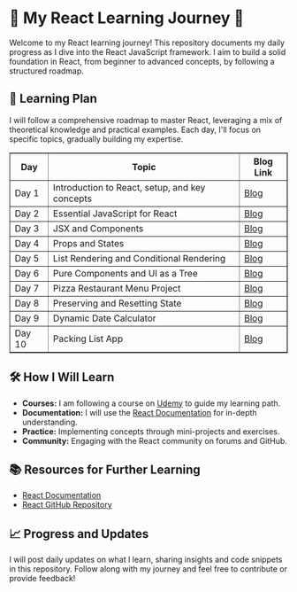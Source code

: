 # 🚀 My React Learning Journey 🚀

Welcome to my React learning journey! This repository documents my daily progress as I dive into the React JavaScript framework. I aim to build a solid foundation in React, from beginner to advanced concepts, by following a structured roadmap.

## 📅 Learning Plan

I will follow a comprehensive roadmap to master React, leveraging a mix of theoretical knowledge and practical examples. Each day, I'll focus on specific topics, gradually building my expertise.

<table border="1">
  <tr>
    <th style="text-align: center;">Day</th>
    <th style="text-align: center;">Topic</th>
    <th style="text-align: center;">Blog Link</th>
  </tr>
  <tr>
    <td>Day 1</td>
    <td>Introduction to React, setup, and key concepts</td>
    <td><a href="https://dev.to/mayureshsurve/react-learning-journey-day-1-ch5">Blog</a></td>
  </tr>
  <tr>
    <td>Day 2</td>
    <td>Essential JavaScript for React</td>
    <td><a href="https://dev.to/mayureshsurve/-react-learning-journey-day-2-1kbf">Blog</a></td>
  </tr>
  <tr>
    <td>Day 3</td>
    <td>JSX and Components</td>
    <td><a href="https://dev.to/mayureshsurve/day-3-jsx-and-components-5doj">Blog</a></td>
  </tr>
  </tr>
  <tr>
    <td>Day 4</td>
    <td>Props and States</td>
    <td><a href="https://dev.to/mayureshsurve/day-4-props-and-states-5h86">Blog</a></td>
  </tr>
  <tr>
    <td>Day 5</td>
    <td>List Rendering and Conditional Rendering</td>
    <td><a href="https://dev.to/mayureshsurve/day-5-exploring-list-rendering-and-conditional-rendering-in-react-1g5i">Blog</a></td>
  </tr>
  <tr>
    <td>Day 6</td>
    <td>Pure Components and UI as a Tree</td>
    <td><a href="https://dev.to/mayureshsurve/day-6-pure-component-and-ui-as-a-tree-1f1b">Blog</a></td>
  </tr>
  <tr>
    <td>Day 7</td>
    <td>Pizza Restaurant Menu Project</td>
    <td><a href="https://dev.to/mayureshsurve/day-7-pizza-restaurant-menu-project-41dp">Blog</a></td>
  </tr>
  <tr>
    <td>Day 8</td>
    <td>Preserving and Resetting State</td>
    <td><a href="https://dev.to/mayureshsurve/day-8-preserving-and-resetting-state-4k4d">Blog</a></td>
  </tr>
  <tr>
    <td>Day 9</td>
    <td>Dynamic Date Calculator</td>
    <td><a href="https://dev.to/mayureshsurve/day-9-dynamic-date-calculator-3jg1">Blog</a></td>
  </tr>
    <td>Day 10</td>
    <td>Packing List App</td>
    <td><a href="https://dev.to/mayureshsurve/day-10-packing-list-app-5a31">Blog</a></td>
  </tr>
  
</table>

## 🛠 How I Will Learn

-   **Courses:** I am following a course on [Udemy](https://www.udemy.com/share/108PTo3@tRltiGekPCEGR9LjDlhVZuZuskcGmkIWIps9Gk-5L3qdrb9u_Bw4FiRkeapw3VZr/) to guide my learning path.
-   **Documentation:** I will use the [React Documentation](https://react.dev/learn) for in-depth understanding.
-   **Practice:** Implementing concepts through mini-projects and exercises.
-   **Community:** Engaging with the React community on forums and GitHub.

## 📚 Resources for Further Learning

-   [React Documentation](https://react.dev/learn)
-   [React GitHub Repository](https://github.com/facebook/react)

## 📈 Progress and Updates

I will post daily updates on what I learn, sharing insights and code snippets in this repository. Follow along with my journey and feel free to contribute or provide feedback!

